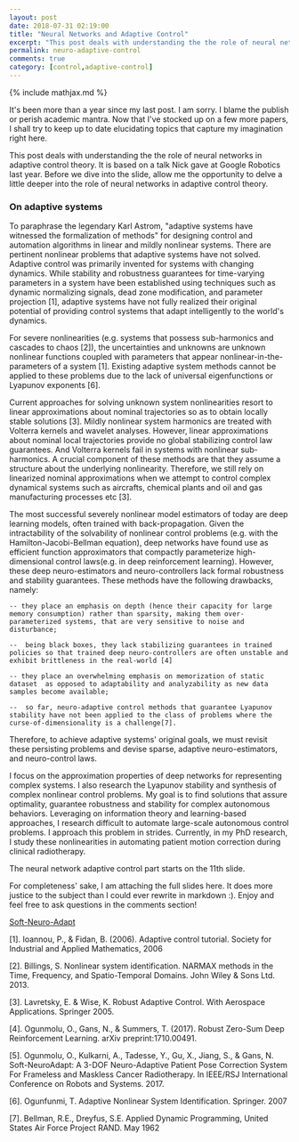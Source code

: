 ```yaml
---
layout: post
date: 2018-07-31 02:19:00
title: "Neural Networks and Adaptive Control"
excerpt: "This post deals with understanding the the role of neural networks in adaptive control theory. It is mostly based on my oral presentation at 2017 IROS and at Google Robotics in Mountain View."
permalink: neuro-adaptive-control
comments: true
category: [control,adaptive-control]
---
```

{% include mathjax.md %}

It's been more than a year since my last post. I am sorry. I blame the publish or perish academic mantra. Now that I've stocked up on a few more papers, I shall try to keep up to date elucidating topics that capture my imagination right here.

This post deals with understanding the the role of neural networks in adaptive control theory. It is based on a talk Nick gave at Google Robotics last year. Before we dive into the slide, allow me the opportunity to delve a little deeper into the role of neural networks in adaptive control theory.

### On adaptive systems

To paraphrase the legendary Karl Astrom, "adaptive systems have witnessed the formalization of methods" for designing control and automation algorithms in linear and mildly nonlinear systems. There are pertinent nonlinear problems that adaptive systems have not solved. Adaptive control was primarily invented for systems with changing dynamics. While stability and robustness guarantees for time-varying parameters in a system have been established using techniques such as dynamic normalizing signals, dead zone modification, and parameter projection [1], adaptive systems have not fully realized their original potential of providing control systems that adapt intelligently to the world's dynamics.

For severe nonlinearities (e.g. systems that possess sub-harmonics and cascades to chaos [2]), the uncertainties and unknowns are unknown nonlinear functions coupled with parameters that appear nonlinear-in-the-parameters of a system [1]. Existing adaptive system methods cannot be applied to these problems due to the lack of universal eigenfunctions or Lyapunov exponents [6].

Current approaches for solving unknown system nonlinearities  resort to linear approximations about nominal trajectories so as to obtain locally stable solutions [3]. Mildly nonlinear system harmonics are treated with Volterra kernels and wavelet analyses. However, linear approximations about nominal local  trajectories provide no global stabilizing control law guarantees. And Volterra kernels fail in systems with nonlinear sub-harmonics. A crucial component of these methods are that they assume a structure about the underlying nonlinearity. Therefore, we still rely on linearized nominal approximations  when we attempt to control complex dynamical systems such as aircrafts, chemical plants and oil and gas manufacturing processes etc [3].

<!-- In order to advance the state-of-the-art, and extend our solutions to challenging problems such as natural language processing, dynamic computer vision segmentation, consistent and safe  autonomous driving, efficient distributed automation and manufacturing processes, and climate prediction, we must solve the nonlinear problem and device intelligent adaptive controllers. -->

The most successful severely nonlinear model estimators of today are deep learning models, often trained with back-propagation. Given the intractability of the solvability of nonlinear control problems (e.g. with the Hamilton-Jacobi-Bellman equation), deep networks have found use as efficient function approximators that compactly parameterize high-dimensional control laws(e.g. in deep reinforcement learning). However, these deep neuro-estimators and neuro-controllers lack formal robustness and stability guarantees. These methods have the following drawbacks, namely:

	-- they place an emphasis on depth (hence their capacity for large memory consumption) rather than sparsity, making them over-parameterized systems, that are very sensitive to noise and disturbance;  

	--  being black boxes, they lack stabilizing guarantees in trained policies so that trained deep neuro-controllers are often unstable and exhibit brittleness in the real-world [4]

	-- they place an overwhelming emphasis on memorization of static dataset  as opposed to adaptability and analyzability as new data samples become available;

	--  so far, neuro-adaptive control methods that guarantee Lyapunov stability have not been applied to the class of problems where the curse-of-dimensionality is a challenge[7].  

Therefore, to achieve adaptive systems' original goals, we must revisit these persisting problems and devise sparse, adaptive neuro-estimators, and neuro-control laws.

I focus on the approximation properties of deep networks for representing complex systems. I also research the Lyapunov stability and synthesis of complex nonlinear control problems. My goal is to find solutions that assure optimality, guarantee robustness and stability for complex autonomous behaviors. Leveraging on information theory and learning-based approaches, I research difficult to automate large-scale autonomous control problems. I approach this problem in strides. Currently, in my PhD research, I study these nonlinearities in automating patient motion correction during clinical radiotherapy.

<!-- My work has been published in robotics and automation society venues these past three years. -->

<!-- Recently, I rigorously expounded on the adaptability, robustness and compact representation of an unknown nonlinear system using deep recurrent networks$^5$. I extended techniques from classical Lyapunov synthesis of LTI model reference control systems to the nonlinear-in-the-parameters problem. The idea was to capture the nonlinear properties of a biomedical soft robot system and derive stabilizing control laws for their actuation via inverse Lyapunov theory. My approach, unique in its representational power, and novel in its stabilizing control law generation, won the NSF Doctoral Consortium award at the just concluded IROS 2017. I know that major progress is within my reach. I am applying to the ai residency program within google in order to continue exploring this problem. Google Brain and X have some of the brightest researchers in the field of learning based control and adaptive systems in the world. I am applying to these groups because of the opportunity to continue to harness my talent, exploring the challenges and open problems in the field, as I continue to make important contributions to science and technology. -->

<!-- Being a google ai residency fellow will equip me with more research freedom, as I build discipline expertise. Honing my research skills, my contributions to the research community will have greater impact. And gaining proficient discipline expertise, this will stimulate rapid progress in my research career path. My goal is to ultimately be in a research position where I can train future researchers that aspire to tackle the important technological problems of our time -- therefore improving the quality of the AI research ecosystem. -->


The neural network adaptive control part starts on the 11th slide.

For completeness' sake, I am attaching the full slides here. It does more justice to the subject than I could ever rewrite in markdown :). Enjoy and feel free to ask questions in the comments section!

[Soft-Neuro-Adapt](/assets/presentations/google.pdf)


[1]. Ioannou, P., & Fidan, B. (2006). Adaptive control tutorial. Society for Industrial and Applied Mathematics, 2006

[2]. Billings, S. Nonlinear system identification. NARMAX methods in the Time, Frequency, and Spatio-Temporal Domains. John Wiley & Sons Ltd. 2013.

[3]. Lavretsky, E. & Wise, K. Robust Adaptive Control. With Aerospace Applications. Springer 2005.

[4]. Ogunmolu, O., Gans, N., & Summers, T. (2017).
Robust Zero-Sum Deep Reinforcement Learning. arXiv preprint:1710.00491.

[5]. Ogunmolu, O., Kulkarni, A., Tadesse, Y., Gu, X., Jiang, S., & Gans, N. Soft-NeuroAdapt: A 3-DOF Neuro-Adaptive Patient Pose Correction System For Frameless and Maskless Cancer Radiotherapy. In IEEE/RSJ International Conference on Robots and Systems. 2017.

[6]. Ogunfunmi, T. Adaptive Nonlinear System Identification. Springer. 2007

[7]. Bellman, R.E., Dreyfus, S.E. Applied Dynamic Programming, United States Air Force Project RAND. May 1962
